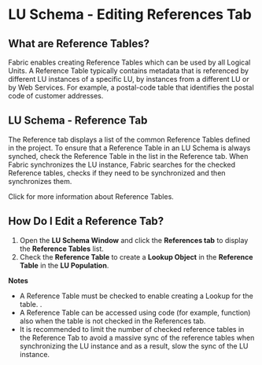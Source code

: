 # LU Schema - Editing References Tab

## What are Reference Tables?
Fabric enables creating Reference Tables which can be used by all Logical Units.
A Reference Table typically contains metadata that is referenced by different LU instances of a specific LU, by instances from a different LU or by Web Services. For example, a postal-code table that identifies the postal code of customer addresses. 
 

## LU Schema - Reference Tab
The Reference tab displays a list of the common Reference Tables defined in the project. 
To ensure that a Reference Table in an LU Schema is always synched, check the Reference Table in the list in the Reference tab. When Fabric synchronizes the LU instance, Fabric searches for the checked Reference tables, checks if they need to be synchronized and then synchronizes them.

Click for more information about Reference Tables.

## How Do I Edit a Reference Tab? 
1. Open the **LU Schema Window** and click the **References tab** to display the **Reference Tables** list. 
1. Check the **Reference Table** to create a **Lookup Object** in the **Reference Table** in the **LU Population**.

**Notes** 
* A Reference Table must be checked to enable creating a  Lookup  for the table. . 
* A Reference Table can be accessed using code (for example, function) also when the table is not checked in the References tab. 
* It is recommended to limit the number of checked reference tables in the Reference Tab to avoid a massive sync of the reference tables when synchronizing the LU instance and as a result, slow the sync of the LU instance.

